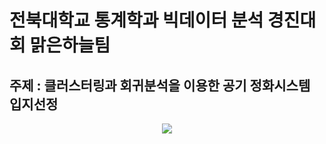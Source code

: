 # 전북대학교 통계학과 빅데이터 분석 경진대회 맑은하늘팀
## 주제 : 클러스터링과 회귀분석을 이용한 공기 정화시스템 입지선정

<p align="center"><img src="./result/maps.png"></p>
